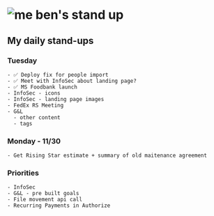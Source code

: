 # ![me](https://avatars2.githubusercontent.com/u/5232044?s=50&v=4) ben's stand up

## My daily stand-ups

### Tuesday

    - ✅ Deploy fix for people import
    - ✅ Meet with InfoSec about landing page?
    - ✅ MS Foodbank launch
    - InfoSec - icons
    - InfoSec - landing page images
    - FedEx RS Meeting
    - G&L 
      - other content
      - tags

### Monday - 11/30

    - Get Rising Star estimate + summary of old maitenance agreement
    
### Priorities 
   
    - InfoSec
    - G&L - pre built goals
    - File movement api call
    - Recurring Payments in Authorize
